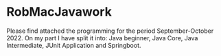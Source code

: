 # RobMacJavawork

Please find attached the programming for the period September-October 2022.
On my part I have split it into:
Java beginner, Java Core, Java Intermediate, JUnit Application and Springboot.
